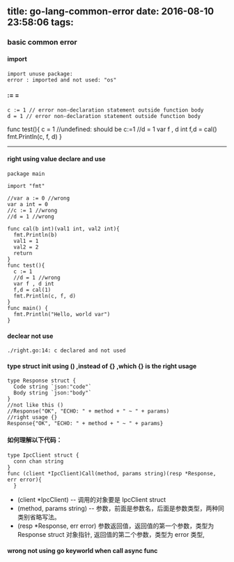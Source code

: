 title: go-lang-common-error
date: 2016-08-10 23:58:06
tags:
---
### basic common error

#### import
    import unuse package:
    error : imported and not used: "os" 

#### := = 

    c := 1 // error non-declaration statement outside function body
    d = 1 // error non-declaration statement outside function body

  func test(){
      c = 1 //undefined: should be c:=1
      //d = 1
      var f , d int
      f,d = cal()
      fmt.Println(c, f, d)
  }

---------------
#### right using value declare and use

    package main

    import "fmt"

    //var a := 0 //wrong
    var a int = 0
    //c := 1 //wrong
    //d = 1 //wrong

    func cal(b int)(val1 int, val2 int){
      fmt.Println(b)
      val1 = 1
      val2 = 2
      return 
    }
    func test(){
      c := 1
      //d = 1 //wrong
      var f , d int
      f,d = cal(1)
      fmt.Println(c, f, d)
    }
    func main() {
      fmt.Println("Hello, world var")
    }


#### declear not use
    ./right.go:14: c declared and not used  


#### type struct init using () ,instead of {} ,which {} is the right usage
    
    type Response struct {
      Code string `json:"code"`
      Body string `json:"body"`
    }
    //not like this ()
    //Response("OK", "ECHO: " + method + " ~ " + params)
    //right usage {}
    Response{"OK", "ECHO: " + method + " ~ " + params}


#### 如何理解以下代码：
    
    type IpcClient struct {
      conn chan string
    }
    func (client *IpcClient)Call(method, params string)(resp *Response, err error){
      }

  - (client *IpcClient) -- 调用的对象要是 IpcClient struct  
  - (method, params string) -- 参数，前面是参数名，后面是参数类型，两种同类别省略写法。
  - (resp *Response, err error) 参数返回值，返回值的第一个参数，类型为 Response struct 对象指针, 返回值的第二个参数，类型为 error 类型, 



#### wrong not using go keyworld when call async func

